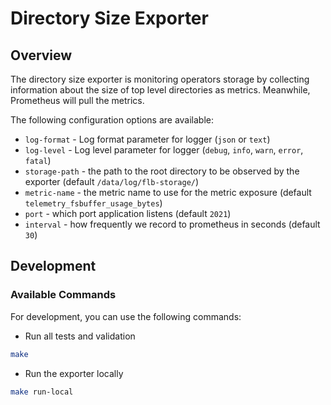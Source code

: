 # Directory Size Exporter

## Overview

The directory size exporter is monitoring operators storage by collecting information about the size of top level directories as metrics. Meanwhile, Prometheus will pull the metrics. 

The following configuration options are available:
* `log-format` - Log format parameter for logger (`json` or `text`)
* `log-level` - Log level parameter for logger (`debug`, `info`, `warn`, `error`, `fatal`)
* `storage-path` - the path to the root directory to be observed by the exporter (default `/data/log/flb-storage/`)
* `metric-name` - the metric name to use for the metric exposure (default `telemetry_fsbuffer_usage_bytes`)
* `port` - which port application listens (default `2021`)
* `interval` - how frequently we record to prometheus in seconds (default `30`)


## Development

### Available Commands

For development, you can use the following commands:

- Run all tests and validation

```bash
make
```

- Run the exporter locally

```bash
make run-local
```
